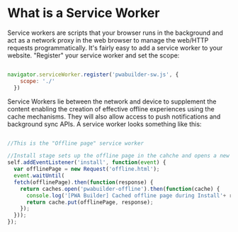 # What is a Service Worker

Service workers are scripts that your browser runs in the background and act as a network proxy in the web browser to manage the web/HTTP requests programmatically. It's fairly easy to add a service worker to your website.  "Register" your service worker and set the scope:

```javascript

navigator.serviceWorker.register('pwabuilder-sw.js', {
    scope: './'
  })


```

Service Workers lie between the network and device to supplement the content enabling the creation of effective offline experiences using the cache mechanisms. They will also allow access to push notifications and background sync APIs. A service worker looks something like this:

```javascript

//This is the "Offline page" service worker

//Install stage sets up the offline page in the cahche and opens a new cache
self.addEventListener('install', function(event) {
  var offlinePage = new Request('offline.html');
  event.waitUntil(
  fetch(offlinePage).then(function(response) {
    return caches.open('pwabuilder-offline').then(function(cache) {
      console.log('[PWA Builder] Cached offline page during Install'+ response.url);
      return cache.put(offlinePage, response);
    });
  }));
});


```
